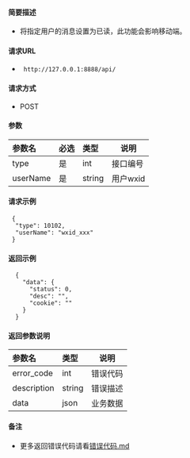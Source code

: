 #### 简要描述

- 将指定用户的消息设置为已读，此功能会影响移动端。

#### 请求URL

- ` http://127.0.0.1:8888/api/`

#### 请求方式

- POST

#### 参数

| 参数名      | 必选 | 类型     | 说明     |   
|:---------|:---|:-------|--------|   
| type     | 是  | int    | 接口编号   |   
| userName | 是  | string | 用户wxid |   

#### 请求示例

```
 {
  "type": 10102,
  "userName": "wxid_xxx"
 }
```

#### 返回示例

``` 
  {
    "data": {
      "status": 0,
      "desc": "",
      "cookie": ""
    }
  }
```

#### 返回参数说明

| 参数名         | 类型     | 说明   |   
|:------------|:-------|------|   
| error_code  | int    | 错误代码 |   
| description | string | 错误描述 |   
| data        | json   | 业务数据 |   

#### 备注

- 更多返回错误代码请看[错误代码.md](../错误代码.md)







